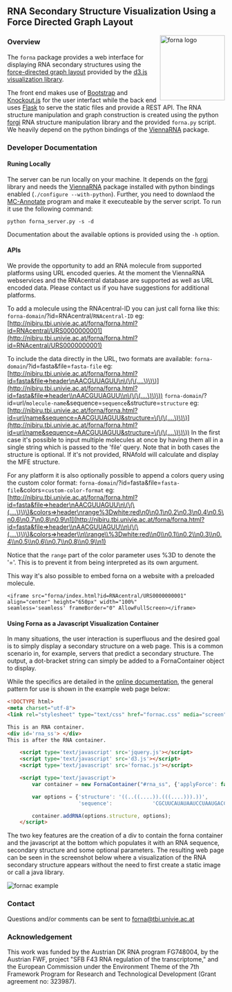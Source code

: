 ## RNA Secondary Structure Visualization Using a Force Directed Graph Layout ##

<div style="float: right;">
    <img src="https://raw.githubusercontent.com/pkerpedjiev/forna/master/htdocs/img/favicon-192x192.png" alt="forna logo" title="forna logo" width="150" align="right" />
</div>

### Overview ###

The ``forna`` package provides a web interface for displaying RNA secondary
structures using the [force-directed graph
layout](https://github.com/mbostock/d3/wiki/Force-Layout) provided by the
[d3.js visualization library](http://d3js.org/). 

The front end makes use of [Bootstrap](getbootstrap.com) and
[Knockout.js](http://knockoutjs.com/) for the user interfact while the back end
uses [Flask](http://flask.pocoo.org/) to serve the static files and provide a
REST API. The RNA structure manipulation and graph construction is created
using the python [forgi](http://www.tbi.univie.ac.at/~pkerp/forgi/) RNA
structure manipulation library and the provided ``forna.py`` script. We heavily
depend on the python bindings of the [ViennaRNA](http://www.tbi.univie.ac.at/RNA/) package.

### Developer Documentation ###

#### Runing Locally ####

The server can be run locally on your machine. It depends on the [forgi](http://www.tbi.univie.ac.at/~pkerp/forgi/) library and needs the [ViennaRNA](http://www.tbi.univie.ac.at/RNA/) package installed with python bindings enabled (`./configure --with-python`). 
Further, you need to downlaod the [MC-Annotate](http://major.iric.ca/MajorLabEn/MC-Tools.html) program
and make it executeable by the server script.
To run it use the following command:

```shell
python forna_server.py -s -d
```

Documentation about the available options is provided using the ``-h`` option.

#### APIs ####

We provide the opportunity to add an RNA molecule from supported platforms using URL encoded queries.
At the moment the ViennaRNA webservices and the RNAcentral database are supported as well as URL
encoded data. Please contact us if you have suggestions for additional platforms.

To add a molecule using the RNAcentral-ID you can just call forna like this:
``forna-domain``/?id=RNAcentral/``RNAcentral-ID``
eg: [http://nibiru.tbi.univie.ac.at/forna/forna.html?id=RNAcentral/URS0000000001](http://nibiru.tbi.univie.ac.at/forna/forna.html?id=RNAcentral/URS0000000001)

To include the data directly in the URL, two formats are available:
``forna-domain``/?id=fasta&file=``fasta-file``
eg: [http://nibiru.tbi.univie.ac.at/forna/forna.html?id=fasta&file=>header\nAACGUUAGUU\n\(\(\(....\)\)\)](http://nibiru.tbi.univie.ac.at/forna/forna.html?id=fasta&file=>header\\nAACGUUAGUU\\n\(\(\(....\)\)\))
``forna-domain``/?id=url/``molecule-name``&sequence=``sequence``&structure=``structure``
eg: [http://nibiru.tbi.univie.ac.at/forna/forna.html?id=url/name&sequence=AACGUUAGUU&structure=\(\(\(....\)\)\)](http://nibiru.tbi.univie.ac.at/forna/forna.html?id=url/name&sequence=AACGUUAGUU&structure=\(\(\(....\)\)\))
In the first case it's possible to input multiple molecules at once by having them all in a single string which is passed to the 'file' query. Note that in both cases the
structure is optional. If it's not provided, RNAfold will calculate and display the MFE structure.

For any platform it is also optionally possible to append a colors query using the custom color format:
``forna-domain``/?id=fasta&file=``fasta-file``&colors=``custom-color-format``
eg: [http://nibiru.tbi.univie.ac.at/forna/forna.html?id=fasta&file=>header\nAACGUUAGUU\n\(\(\(....\)\)\)&colors=>header\nrange%3Dwhite:red\n0\n0.1\n0.2\n0.3\n0.4\n0.5\n0.6\n0.7\n0.8\n0.9\n1](http://nibiru.tbi.univie.ac.at/forna/forna.html?id=fasta&file=>header\\nAACGUUAGUU\\n\(\(\(....\)\)\)&colors=>header\\n\\range\\%3Dwhite:red\\n0\\n0.1\\n0.2\\n0.3\\n0.4\\n0.5\\n0.6\\n0.7\\n0.8\\n0.9\\n1)

Notice that the `range` part of the color parameter uses %3D to denote the '='. This is to prevent
it from being interpreted as its own argument.

This way it's also possible to embed forna on a website with a preloaded molecule.

```
<iframe src="forna/index.html?id=RNAcentral/URS0000000001" align="center" height="650px" width="100%" 
seamless='seamless' frameBorder="0" AllowFullScreen></iframe>
```

#### Using Forna as a Javascript Visualization Container ####

In many situations, the user interaction is superfluous and the desired goal
is to simply display a secondary structure on a web page. This is a common
scenario in, for example, servers that predict a secondary structure. The
output, a dot-bracket string can simply be added to a FornaContainer
object to display.

While the specifics are detailed in the [online documentation](https://github.com/pkerpedjiev/fornac), 
the general pattern for use is shown in the example web page below: <br />

```html
<!DOCTYPE html>
<meta charset="utf-8">
<link rel="stylesheet" type="text/css" href="fornac.css" media="screen" />

This is an RNA container.
<div id='rna_ss'> </div>
This is after the RNA container.

    <script type='text/javascript' src='jquery.js'></script>
    <script type='text/javascript' src='d3.js'></script>
    <script type='text/javascript' src='fornac.js'></script>

    <script type='text/javascript'>
        var container = new FornaContainer("#rna_ss", {'applyForce': false});

        var options = {'structure': '((..((....)).(((....))).))',
                       'sequence':             'CGCUUCAUAUAAUCCUAAUGACCUAU'};

        container.addRNA(options.structure, options);
    </script>
```

The two key features are the creation of a div to contain the
forna container and the javascript at the bottom which populates it with
an RNA sequence, secondary structure and some optional parameters.
The resulting web page can be seen in the screenshot below
where a visualization of the RNA secondary structure appears without
the need to first create a static image or call a java library.

<img src="https://raw.githubusercontent.com/pkerpedjiev/forna/master/htdocs/img/forna-container-screenshot.png" alt="fornac example" title="fornac example"/>


### Contact ###

Questions and/or comments can be sent to <forna@tbi.univie.ac.at>

### Acknowledgement ###

This work was funded by the Austrian DK RNA program
FG748004, by the Austrian FWF, project "SFB F43 RNA regulation
of the transcriptome," and the European Commission under the
Environment Theme of the 7th Framework Program for Research
and Technological Development (Grant agreement no: 323987).
